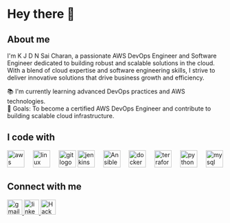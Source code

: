 <h1 align="left">Hey there 👋 </h1>

<h2 align="left">About me</h2>
<p align="left"> I'm K J D N Sai Charan, a passionate AWS DevOps Engineer and Software Engineer dedicated to building robust and scalable solutions in the cloud. With a blend of cloud expertise and software engineering skills, I strive to deliver innovative solutions that drive business growth and efficiency.</p>
<p align="left">📚 I'm currently learning advanced DevOps practices and AWS technologies.<br>
  🎯 Goals: To become a certified AWS DevOps Engineer and contribute to building scalable cloud infrastructure.<br>
  
<h2 align="left">I code with</h2>
<div align="left">
  <img src="https://imgs.search.brave.com/pI0JG4Rx23ES7ugI3GqmfhAvGMo2jSfRAyMmDUso19w/rs:fit:500:0:0/g:ce/aHR0cHM6Ly9sb2dv/cy13b3JsZC5uZXQv/d3AtY29udGVudC91/cGxvYWRzLzIwMjEv/MDgvQW1hem9uLVdl/Yi1TZXJ2aWNlcy1B/V1MtTG9nby03MDB4/Mzk0LnBuZw" height="40" alt="aws logo"  />
  <img width="12" /> 
  <img src="https://cdn.jsdelivr.net/gh/devicons/devicon/icons/linux/linux-original.svg" height="40" alt="linux logo"  />
  <img width="12" />
  <img src="https://cdn.jsdelivr.net/gh/devicons/devicon/icons/git/git-original.svg" height="40" alt="git logo"  />
  <img src="https://cdn.jsdelivr.net/gh/devicons/devicon/icons/jenkins/jenkins-original.svg" height="40" alt="jenkins logo"  />
  <img width="12" />
  <img 
src="https://imgs.search.brave.com/uzVFVW5AN3jkZfCqr9WFL6oFDeJplCHXlKWPlvNIAzQ/rs:fit:860:0:0/g:ce/aHR0cHM6Ly9kb2Nz/LmFuc2libGUuY29t/L2Fuc2libGUvbGF0/ZXN0L19zdGF0aWMv/aW1hZ2VzL0Fuc2li/bGUtTWFyay1SR0Jf/V2hpdGUucG5n" height="40" alt="Ansible logo"  />
  <img width="12" />
  <img src="https://cdn.jsdelivr.net/gh/devicons/devicon/icons/docker/docker-original.svg" height="40" alt="docker logo"  />
  <img width="12" />
  <img src="https://cdn.jsdelivr.net/gh/devicons/devicon/icons/terraform/terraform-original.svg" height="40" alt="terraform logo"  />
  <img width="12" />
  <img src="https://cdn.jsdelivr.net/gh/devicons/devicon/icons/python/python-original.svg" height="40" alt="python logo"  />
  <img width="12" />
  <img src="https://cdn.jsdelivr.net/gh/devicons/devicon/icons/mysql/mysql-original.svg" height="40" alt="mysql logo"  />
  <img width="12" /> 
</div>

###
<h2 align="left">Connect with me</h2>
<div align="left">
<a href="mailto:saicharank366@gmail.com">
    <img src="https://img.shields.io/static/v1?message=Gmail&logo=gmail&label=&color=D14836&logoColor=white&labelColor=&style=for-the-badge" height="35" alt="gmail logo"  />
  </a>
  <a href="https://www.linkedin.com/in/saicharankatta/">
    <img src="https://img.shields.io/static/v1?message=LinkedIn&logo=linkedin&label=&color=0A66C2&logoColor=white&labelColor=&style=for-the-badge" height="35" alt="linkedin logo"  />
      <a href=" https://www.hackerrank.com/profile/saicharank366">
    <img src="https://imgs.search.brave.com/lBYqFiZ1KDRqDnLu8Qv9TYZc-HjvuYrfE5hrXkG_KFg/rs:fit:860:0:0/g:ce/aHR0cHM6Ly9jZG40/Lmljb25maW5kZXIu/Y29tL2RhdGEvaWNv/bnMvbG9nb3MtYW5k/LWJyYW5kcy81MTIv/MTYwX0hhY2tlcnJh/bmtfbG9nb19sb2dv/cy01MTIucG5n" height="35" alt="Hackerrank logo"  />
      </a>
</div>

